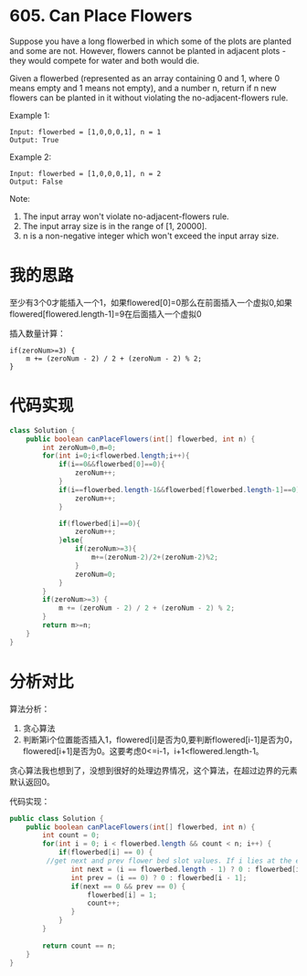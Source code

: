 ﻿# 605. Can Place Flowers

Suppose you have a long flowerbed in which some of the plots are planted and some are not. However, flowers cannot be planted in adjacent plots - they would compete for water and both would die.

Given a flowerbed (represented as an array containing 0 and 1, where 0 means empty and 1 means not empty), and a number n, return if n new flowers can be planted in it without violating the no-adjacent-flowers rule.

Example 1:

```
Input: flowerbed = [1,0,0,0,1], n = 1
Output: True
```

Example 2:

```
Input: flowerbed = [1,0,0,0,1], n = 2
Output: False
```

Note:
1. The input array won't violate no-adjacent-flowers rule.
2. The input array size is in the range of [1, 20000].
3. n is a non-negative integer which won't exceed the input array size.

# 我的思路

至少有3个0才能插入一个1，如果flowered[0]=0那么在前面插入一个虚拟0,如果flowered[flowered.length-1]=9在后面插入一个虚拟0

插入数量计算：

```
if(zeroNum>=3) {
    m += (zeroNum - 2) / 2 + (zeroNum - 2) % 2;
}
```

# 代码实现

```java
class Solution {
    public boolean canPlaceFlowers(int[] flowerbed, int n) {
        int zeroNum=0,m=0;
        for(int i=0;i<flowerbed.length;i++){
            if(i==0&&flowerbed[0]==0){
                zeroNum++;
            }
            if(i==flowerbed.length-1&&flowerbed[flowerbed.length-1]==0){
                zeroNum++;
            }

            if(flowerbed[i]==0){
                zeroNum++;
            }else{
                if(zeroNum>=3){
                    m+=(zeroNum-2)/2+(zeroNum-2)%2;
                }
                zeroNum=0;
            }
        }
        if(zeroNum>=3) {
            m += (zeroNum - 2) / 2 + (zeroNum - 2) % 2;
        }
        return m>=n;
    }
}
```

# 分析对比

算法分析：

1. 贪心算法
2. 判断第i个位置能否插入1，flowered[i]是否为0,要判断flowered[i-1]是否为0，flowered[i+1]是否为0。这要考虑0<=i-1，i+1<flowered.length-1。

贪心算法我也想到了，没想到很好的处理边界情况，这个算法，在超过边界的元素默认返回0。

代码实现：

```java
public class Solution {
    public boolean canPlaceFlowers(int[] flowerbed, int n) {
        int count = 0;
        for(int i = 0; i < flowerbed.length && count < n; i++) {
            if(flowerbed[i] == 0) {
	     //get next and prev flower bed slot values. If i lies at the ends the next and prev are considered as 0. 
               int next = (i == flowerbed.length - 1) ? 0 : flowerbed[i + 1]; 
               int prev = (i == 0) ? 0 : flowerbed[i - 1];
               if(next == 0 && prev == 0) {
                   flowerbed[i] = 1;
                   count++;
               }
            }
        }
        
        return count == n;
    }
}
```
